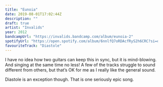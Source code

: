```yaml
---
title: "Eunoia"
date: 2019-08-01T17:02:44Z
description: ""
draft: true
artist: "Invalids"
year: 2012
bandcampUrl: "https://invalids.bandcamp.com/album/eunoia-2"
spotifyUrl: "https://open.spotify.com/album/6nnlfQ7oRDAcfRyS2h6CRC?si=owKphVMWTZGyAtCvmCoeVQ"
favouriteTrack: "Diastole"
---
```


I have no idea how two guitars can keep this in sync, but it is mind-blowing. And singing at the same time no less! A few of the tracks struggle to sound different from others, but that’s OK for me as I really like the general sound.

Diastole is an exception though. That is one seriously epic song.